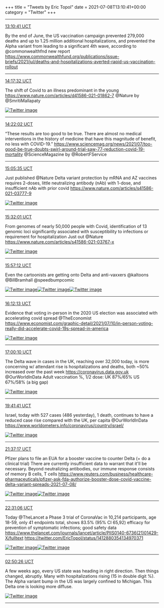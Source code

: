 +++
title = "Tweets by Eric Topol" 
date = 2021-07-08T13:10:41+00:00
category = "Twitter"
+++


---

<a href="https://twitter.com/erictopol/status/1413123375065489414" target="_blank" rel="noreferer">13:10:41 UCT</a>

By the end of June, the US vaccination campaign prevented 279,000 deaths and up to 1.25 million additional hospitalizations, and prevented the Alpha variant from leading to a significant 4th wave, according to @commonwealthfnd new report  https://www.commonwealthfund.org/publications/issue-briefs/2021/jul/deaths-and-hospitalizations-averted-rapid-us-vaccination-rollout



---

<a href="https://twitter.com/erictopol/status/1413140198506909709" target="_blank" rel="noreferer">14:17:32 UCT</a>

The shift of Covid to an illness predominant in the young
https://www.nature.com/articles/d41586-021-01862-7
@Nature by @SmritiMallapaty 

<a href="E5x7OfuVIA4GUaH.jpg"  ><img src="E5x7OfuVIA4GUaH.jpg" alt="Twitter image" ></img></a>

---

<a href="https://twitter.com/erictopol/status/1413141330721574913" target="_blank" rel="noreferer">14:22:02 UCT</a>

“These results are too good to be true. There are almost no medical interventions in the history of medicine that have this magnitude of benefit, no less with COVID-19.”
https://www.sciencemag.org/news/2021/07/too-good-be-true-doubts-swirl-around-trial-saw-77-reduction-covid-19-mortality @ScienceMagazine by @RobertFService



---

<a href="https://twitter.com/erictopol/status/1413152288579850252" target="_blank" rel="noreferer">15:05:35 UCT</a>

Just published @Nature 
Delta variant protection by mRNA and AZ vaccines requires 2-doses, little neutralizing antibody (nAb) with 1-dose, and insufficient nAb with prior covid
https://www.nature.com/articles/s41586-021-03777-9 

<a href="E5yGMpWVkAwB06D.jpg"  ><img src="E5yGMpWVkAwB06D.jpg" alt="Twitter image" ></img></a>

---

<a href="https://twitter.com/erictopol/status/1413158943266803715" target="_blank" rel="noreferer">15:32:01 UCT</a>

From genomes of nearly 50,000 people with Covid, identification of 13 genomic loci significantly associated with susceptibility to infections or requirement for hospitalization 
Just out @Nature 
https://www.nature.com/articles/s41586-021-03767-x 

<a href="E5yMaRPUUAQQ896.jpg"  ><img src="E5yMaRPUUAQQ896.jpg" alt="Twitter image" ></img></a>

---

<a href="https://twitter.com/erictopol/status/1413165279308181512" target="_blank" rel="noreferer">15:57:12 UCT</a>

Even the cartoonists are getting onto Delta and anti-vaxxers
@kaltoons 
@BillBramhall 
@speedbumpcomic 

<a href="E5yR1smVcAIph3D.jpg"  ><img src="E5yR1smVcAIph3D.jpg" alt="Twitter image" ></img></a><a href="E5yR3xPUcAAhnm-.jpg"  ><img src="E5yR3xPUcAAhnm-.jpg" alt="Twitter image" ></img></a><a href="E5yR6cEUcAAsXzd.jpg"  ><img src="E5yR6cEUcAAsXzd.jpg" alt="Twitter image" ></img></a>

---

<a href="https://twitter.com/erictopol/status/1413169056522244099" target="_blank" rel="noreferer">16:12:13 UCT</a>

Evidence that voting in-person in the 2020 US election was associated with accelerating covid spread @TheEconomist https://www.economist.com/graphic-detail/2021/07/10/in-person-voting-really-did-accelerate-covid-19s-spread-in-america 

<a href="E5yUWuhUUAAcabK.jpg"  ><img src="E5yUWuhUUAAcabK.jpg" alt="Twitter image" ></img></a>

---

<a href="https://twitter.com/erictopol/status/1413181124667273218" target="_blank" rel="noreferer">17:00:10 UCT</a>

The Delta wave in cases in the UK, reaching over 32,000 today, is more concerning w/ attendant rise is hospitalizations and deaths, both ~50% increased over the past week
https://coronavirus.data.gov.uk
@OurWorldInData 
Adult vaccination %, 1/2 dose:
UK 87%/65%
US 67%/58% (a big gap) 

<a href="E5yfSxKVgAAngEj.jpg"  ><img src="E5yfSxKVgAAngEj.jpg" alt="Twitter image" ></img></a>

---

<a href="https://twitter.com/erictopol/status/1413221772195893248" target="_blank" rel="noreferer">19:41:41 UCT</a>

Israel, today with 527 cases (486 yesterday), 1 death, continues to have a reduced case rise compared with the UK, per capita
@OurWorldInData 
https://www.worldometers.info/coronavirus/country/israel/ 

<a href="E5zEaLiVgAAX8EM.jpg"  ><img src="E5zEaLiVgAAX8EM.jpg" alt="Twitter image" ></img></a>

---

<a href="https://twitter.com/erictopol/status/1413250865142538240" target="_blank" rel="noreferer">21:37:17 UCT</a>

Pfizer plans to file an EUA for a booster vaccine to counter Delta (+ do a clinical trial)
There are currently insufficient data to warrant that it'll be necessary.  Beyond neutralizing antibodies, our immune response consists of memory B cells, T cells
https://www.reuters.com/business/healthcare-pharmaceuticals/pfizer-ask-fda-authorize-booster-dose-covid-vaccine-delta-variant-spreads-2021-07-08/ 

<a href="E5zfZEuVkAEc3mW.jpg"  ><img src="E5zfZEuVkAEc3mW.jpg" alt="Twitter image" ></img></a><a href="E5zfbaMVEAIkb-e.jpg"  ><img src="E5zfbaMVEAIkb-e.jpg" alt="Twitter image" ></img></a>

---

<a href="https://twitter.com/erictopol/status/1413264406566248448" target="_blank" rel="noreferer">22:31:06 UCT</a>

Today @TheLancet a Phase 3 trial of CoronaVac in 10,214 participants, age 18-59, only 41 endpoints total, shows 83.5% (95% CI 65,92) efficacy for prevention of symptomatic infections; good safety data
https://www.thelancet.com/journals/lancet/article/PIIS0140-6736(21)01429-X/fulltext  https://twitter.com/EricTopol/status/1412880354134970371

<a href="E5zp5SkVUAIfGWh.jpg"  ><img src="E5zp5SkVUAIfGWh.jpg" alt="Twitter image" ></img></a><a href="E5zp6pSVgAIkTep.jpg"  ><img src="E5zp6pSVgAIkTep.jpg" alt="Twitter image" ></img></a>

---

<a href="https://twitter.com/erictopol/status/1413329669454143490" target="_blank" rel="noreferer">02:50:26 UCT</a>

A few weeks ago, every US state was heading in right direction. Then things changed, abruptly. Many with  hospitalizations rising (15 in double digit %).
The Alpha variant bump  in the US was largely confined to Michigan. This Delta one is looking more diffuse. 

<a href="E50m3EoVcAQWTwv.jpg"  ><img src="E50m3EoVcAQWTwv.jpg" alt="Twitter image" ></img></a>

---